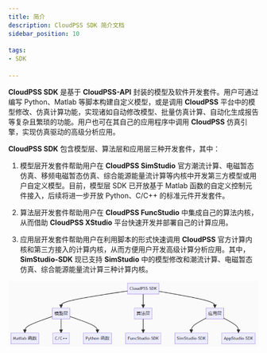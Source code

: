 ```yaml
---
title: 简介
description: CloudPSS SDK 简介文档
sidebar_position: 10

tags:
- SDK

---
```



**CloudPSS SDK** 是基于 **CloudPSS-API** 封装的模型及软件开发套件。用户可通过编写 Python、Matlab 等脚本构建自定义模型，或是调用 **CloudPSS** 平台中的模型修改、仿真计算功能，实现诸如自动修改模型、批量仿真计算、自动化生成报告等复杂且繁琐的功能。用户也可在其自己的应用程序中调用 **CloudPSS** 仿真引擎，实现仿真驱动的高级分析应用。

**CloudPSS SDK** 包含模型层、算法层和应用层三种开发套件，其中：

1. 模型层开发套件帮助用户在 **CloudPSS SimStudio** 官方潮流计算、电磁暂态仿真、移频电磁暂态仿真、综合能源能量流计算等内核中开发第三方模型或用户自定义模型。目前，模型层 SDK 已开放基于 Matlab 函数的自定义控制元件接入，后续将进一步开放 Python、C/C++ 的标准元件开发套件。

2. 算法层开发套件帮助用户在 **CloudPSS FuncStudio** 中集成自己的算法内核，从而借助 **CloudPSS XStudio** 平台快速开发并部署自己的计算应用。

3. 应用层开发套件帮助用户在利用脚本的形式快速调用 **CloudPSS** 官方计算内核和第三方接入的计算内核，从而方便用户开发高级计算分析应用。其中，**SimStudio-SDK** 现已支持 **SimStudio** 中的模型修改和潮流计算、电磁暂态仿真、综合能源能量流计算三种计算内核。

![CloudPSS SDK 简介](image.png "CloudPSS SDK 简介")